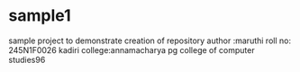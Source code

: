 # sample1
sample project to demonstrate creation of repository
author :maruthi
roll no: 245N1F0026
kadiri
college:annamacharya pg college of computer studies96
